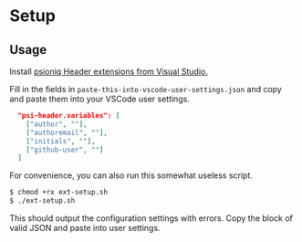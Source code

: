 # Setup

## Usage

Install [psioniq Header extensions from Visual Studio.](https://marketplace.visualstudio.com/items?itemName=psioniq.psi-header#language-configuration)

Fill in the fields in `paste-this-into-vscode-user-settings.json` and copy and paste them into your VSCode user settings.

```json
  "psi-header.variables": [
    ["author", ""],
    ["authoremail", ""],
    ["initials", ""],
    ["github-user", ""]
  ]
```

For convenience, you can also run this somewhat useless script.

```bash
$ chmod +rx ext-setup.sh
$ ./ext-setup.sh
```

This should output the configuration settings with errors. Copy the block of valid JSON and paste into user settings.
